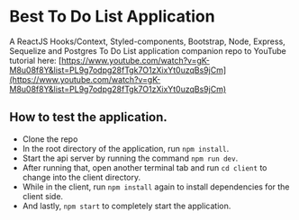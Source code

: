 # Best To Do List Application
A ReactJS Hooks/Context, Styled-components, Bootstrap, Node, Express, Sequelize and Postgres To Do List application companion repo to YouTube tutorial here: [https://www.youtube.com/watch?v=gK-M8u08f8Y&list=PL9g7odpg28fTgk7O1zXixYt0uzqBs9jCm](https://www.youtube.com/watch?v=gK-M8u08f8Y&list=PL9g7odpg28fTgk7O1zXixYt0uzqBs9jCm)

## How to test the application.

- Clone the repo
- In the root directory of the application, run `npm install`.
- Start the api server by running the command `npm run dev`.
- After running that, open another terminal tab and run `cd client` to change into the client directory.
- While in the client, run `npm install` again to install dependencies for the client side.
- And lastly, `npm start` to completely start the application.
